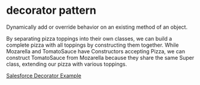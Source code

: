 # decorator pattern

Dynamically add or override behavior on an existing method of an object.

By separating pizza toppings into their own classes, we can build a complete pizza with all toppings by constructing them together. While Mozarella and TomatoSauce have Constructors accepting Pizza, we can construct TomatoSauce from Mozarella because they share the same Super class, extending our pizza with various toppings.

[Salesforce Decorator Example](https://developer.salesforce.com/page/Apex_Design_Patterns#Decorator)
